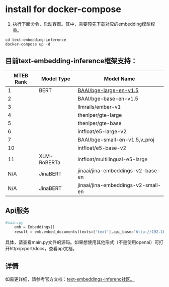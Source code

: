 # install for docker-compose
1. 执行下面命令，启动容器。其中，需要预先下载对应的embedding模型权重。
```angular2html
cd text-embedding-inference
docker-compose up -d
```
## 目前text-embedding-inference框架支持：
| MTEB Rank | Model Type  | Model Name                                                               | 
|-----------|-------------|--------------------------------------------------------------------------|
| 1         | BERT        | 	[BAAI/bge-large-en-v1.5](https://huggingface.co/BAAI/bge-large-en-v1.5) |
| 2         |             | BAAI/bge-base-en-v1.5                                                    |                         
| 3         |             | llmrails/ember-v1                                                        |                                                     
| 4         |             | 	thenlper/gte-large                                                      |                                                     
| 5         |             | thenlper/gte-base                                                        |                                                     
| 6         |             | 	intfloat/e5-large-v2                                                    |                                                     
| 7         |             | 	BAAI/bge-small-en-v1.5,v_proj                                           |                                                     
| 10        |             | 	intfloat/e5-base-v2                                                     |                                          
| 11        | XLM-RoBERTa | 	intfloat/multilingual-e5-large                                          |                                                     
| N/A       | JinaBERT    | 	jinaai/jina-embeddings-v2-base-en                                       |                                               
| N/A       | JinaBERT    | 	jinaai/jina-embeddings-v2-small-en                                      |

## Api服务

```python
#main.py
    emb = Embeddings()
    result = emb.embed_documents(texts=['text'],api_base="http://192.168.20.32:8080")
```
具体，请查看main.py文件的源码。如果想使用其他形式（不是使用openai）可打开http:ip:port/docs，查看api文档。

## 详情
如需更详细，请参考官方文档：[text-embeddings-inferenc社区。](https://huggingface.co/docs/text-embeddings-inference/index)

